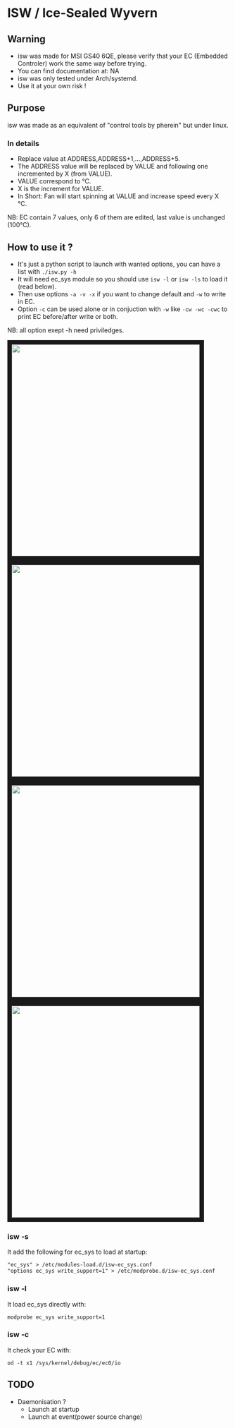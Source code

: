 # ISW / Ice-Sealed Wyvern

## Warning
- isw was made for MSI GS40 6QE, please verify that your EC (Embedded Controler) work the same way before trying.
- You can find documentation at: NA
- isw was only tested under Arch/systemd.
- Use it at your own risk !

## Purpose
isw was made as an equivalent of "control tools by pherein" but under linux.

### In details
- Replace value at ADDRESS,ADDRESS+1,...,ADDRESS+5.
- The ADDRESS value will be replaced by VALUE and following one incremented by X (from VALUE).
- VALUE correspond to °C.
- X is the increment for VALUE.
- In Short: Fan will start spinning at VALUE and increase speed every X °C.
  
NB: EC contain 7 values, only 6 of them are edited, last value is unchanged (100°C).

## How to use it ?
- It's just a python script to launch with wanted options, you can have a list with `./isw.py -h`
- It will need ec_sys module so you should use `isw -l` or `isw -ls` to load it (read below).
- Then use options `-a -v -x` if you want to change default and `-w` to write in EC.
- Option `-c` can be used alone or in conjuction with `-w` like `-cw -wc -cwc` to print EC before/after write or both.

NB: all option exept -h need priviledges.

<a href="https://github.com/YoyPa/isw/blob/master/gif/isw-c.gif">
	<img src="https://github.com/YoyPa/isw/blob/master/gif/isw-c.gif" width="427" height="480" border="10" />
</a>
<a href="https://github.com/YoyPa/isw/blob/master/gif/isw-w.gif">
	<img src="https://github.com/YoyPa/isw/blob/master/gif/isw-w.gif" width="427" height="480" border="10" />
</a>
<a href="https://github.com/YoyPa/isw/blob/master/gif/isw-cwc.gif">
	<img src="https://github.com/YoyPa/isw/blob/master/gif/isw-cwc.gif" width="427" height="480" border="10" />
</a>
<a href="https://github.com/YoyPa/isw/blob/master/gif/isw-h.gif">
	<img src="https://github.com/YoyPa/isw/blob/master/gif/isw-h.gif" width="427" height="480" border="10" />
</a>

### isw -s
It add the following for ec_sys to load at startup:
```
"ec_sys" > /etc/modules-load.d/isw-ec_sys.conf
"options ec_sys write_support=1" > /etc/modprobe.d/isw-ec_sys.conf
```

### isw -l
It load ec_sys directly with:
```
modprobe ec_sys write_support=1
```

### isw -c
It check your EC with:
```
od -t x1 /sys/kernel/debug/ec/ec0/io
```

## TODO
- Daemonisation ?
	- Launch at startup
	- Launch at event(power source change)
